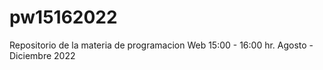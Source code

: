# pw15162022
Repositorio de la materia de programacion Web 15:00 - 16:00 hr. Agosto - Diciembre 2022
